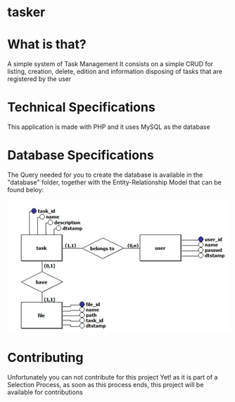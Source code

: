 # tasker
# What is that?
A simple system of Task Management
It consists on a simple CRUD for listing, creation, delete, edition and information disposing of tasks that are registered by the user

# Technical Specifications
This application is made with PHP and it uses MySQL as the database

# Database Specifications
The Query needed for you to create the database is available in the "database" folder, together with the Entity-Relationship Model that can be found beloy:

![Database Diagram](https://github.com/MuriloViviani/tasker/blob/master/database/tasker_ERM.jpg)

# Contributing
Unfortunately you can not contribute for this project Yet! as it is part of a Selection Process, as soon as this process ends, this project will be available for contributions
